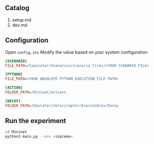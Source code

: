 ## Catalog

1. setup.md
2. dev.md

## Configuration

Open `config.ini`
Modify the value based on your system configuration

```ini
[SCENARIO]
FILE_PATH=/Simulator/Scenarios/scenario_files/<YOUR SCENARIO FILE>

[PYTHON]
FILE_PATH=<YOUR ABSOLUTE PYTHON EXECUTION FILE PATH>

[ACTION]
FOLDER_PATH=/Mininet/actions

[DECOY]
FOLDER_PATH=/Emulator/Velociraptor/Executables/Decoy
```

## Run the experiment

```bash
cd Mininet
python3 main.py --env <sim/emu> 
```
